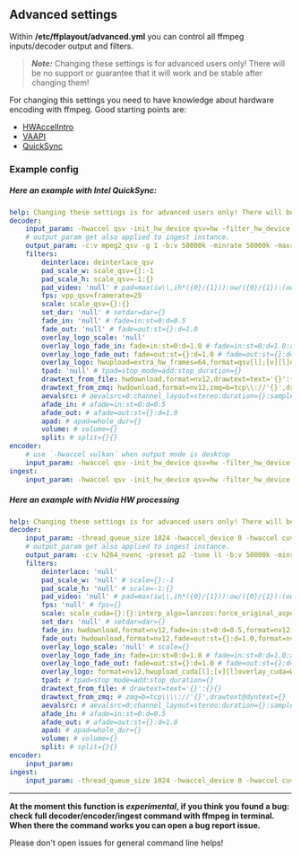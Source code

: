 ## Advanced settings

Within **/etc/ffplayout/advanced.yml** you can control all ffmpeg inputs/decoder output and filters.

> **_Note:_** Changing these settings is for advanced users only! There will be no support or guarantee that it will work and be stable after changing them!

For changing this settings you need to have knowledge about hardware encoding with ffmpeg. Good starting points are:

- [HWAccelIntro](https://trac.ffmpeg.org/wiki/HWAccelIntro)
- [VAAPI](https://trac.ffmpeg.org/wiki/Hardware/VAAPI)
- [QuickSync](https://trac.ffmpeg.org/wiki/Hardware/QuickSync)

### Example config

##### Here an example with Intel QuickSync:

```YAML
help: Changing these settings is for advanced users only! There will be no support or guarantee that ffplayout will be stable after changing them.
decoder:
    input_param: -hwaccel qsv -init_hw_device qsv=hw -filter_hw_device hw -hwaccel_output_format qsv
    # output_param get also applied to ingest instance.
    output_param: -c:v mpeg2_qsv -g 1 -b:v 50000k -minrate 50000k -maxrate 50000k -bufsize 25000k -c:a s302m -strict -2 -sample_fmt s16 -ar 48000 -ac 2
    filters:
        deinterlace: deinterlace_qsv
        pad_scale_w: scale_qsv={}:-1
        pad_scale_h: scale_qsv=-1:{}
        pad_video: 'null' # pad=max(iw\\,ih*({0}/{1})):ow/({0}/{1}):(ow-iw)/2:(oh-ih)/2
        fps: vpp_qsv=framerate=25
        scale: scale_qsv={}:{}
        set_dar: 'null' # setdar=dar={}
        fade_in: 'null' # fade=in:st=0:d=0.5
        fade_out: 'null' # fade=out:st={}:d=1.0
        overlay_logo_scale: 'null'
        overlay_logo_fade_in: fade=in:st=0:d=1.0 # fade=in:st=0:d=1.0:alpha=1
        overlay_logo_fade_out: fade=out:st={}:d=1.0 # fade=out:st={}:d=1.0:alpha=1
        overlay_logo: hwupload=extra_hw_frames=64,format=qsv[l];[v][l]overlay_qsv={}:shortest=1
        tpad: 'null' # tpad=stop_mode=add:stop_duration={}
        drawtext_from_file: hwdownload,format=nv12,drawtext=text='{}':{}{} # drawtext=text='{}':{}{}
        drawtext_from_zmq: hwdownload,format=nv12,zmq=b=tcp\\://'{}',drawtext@dyntext={} # zmq=b=tcp\\\\://'{}',drawtext@dyntext={}
        aevalsrc: # aevalsrc=0:channel_layout=stereo:duration={}:sample_rate=48000
        afade_in: # afade=in:st=0:d=0.5
        afade_out: # afade=out:st={}:d=1.0
        apad: # apad=whole_dur={}
        volume: # volume={}
        split: # split={}{}
encoder:
    # use `-hwaccel vulkan` when output mode is desktop
    input_param: -hwaccel qsv -init_hw_device qsv=hw -filter_hw_device hw -hwaccel_output_format qsv
ingest:
    input_param: -hwaccel qsv -init_hw_device qsv=hw -filter_hw_device hw -hwaccel_output_format qsv
```

##### Here an example with Nvidia HW processing

```YAML
help: Changing these settings is for advanced users only! There will be no support or guarantee that it will be stable after changing them.
decoder:
    input_param: -thread_queue_size 1024 -hwaccel_device 0 -hwaccel cuvid -hwaccel_output_format cuda
    # output_param get also applied to ingest instance.
    output_param: -c:v h264_nvenc -preset p2 -tune ll -b:v 50000k -minrate 50000k -maxrate 50000k -bufsize 25000k -c:a s302m -strict -2 -sample_fmt s16 -ar 48000 -ac 2
    filters:
        deinterlace: 'null'
        pad_scale_w: 'null' # scale={}:-1
        pad_scale_h: 'null' # scale=-1:{}
        pad_video: 'null' # pad=max(iw\\,ih*({0}/{1})):ow/({0}/{1}):(ow-iw)/2:(oh-ih)/2
        fps: 'null' # fps={}
        scale: scale_cuda={}:{}:interp_algo=lanczos:force_original_aspect_ratio=decrease # scale={}:{}
        set_dar: 'null' # setdar=dar={}
        fade_in: hwdownload,format=nv12,fade=in:st=0:d=0.5,format=nv12,hwupload_cuda # fade=in:st=0:d=0.5
        fade_out: hwdownload,format=nv12,fade=out:st={}:d=1.0,format=nv12,hwupload_cuda # fade=out:st={}:d=1.0
        overlay_logo_scale: 'null' # scale={}
        overlay_logo_fade_in: fade=in:st=0:d=1.0 # fade=in:st=0:d=1.0:alpha=1
        overlay_logo_fade_out: fade=out:st={}:d=1.0 # fade=out:st={}:d=1.0:alpha=1
        overlay_logo: format=nv12,hwupload_cuda[l];[v][l]overlay_cuda=W-w-12:12:shortest=1,hwdownload,format=nv12
        tpad: # tpad=stop_mode=add:stop_duration={}
        drawtext_from_file: # drawtext=text='{}':{}{}
        drawtext_from_zmq: # zmq=b=tcp\\\\://'{}',drawtext@dyntext={}
        aevalsrc: # aevalsrc=0:channel_layout=stereo:duration={}:sample_rate=48000
        afade_in: # afade=in:st=0:d=0.5
        afade_out: # afade=out:st={}:d=1.0
        apad: # apad=whole_dur={}
        volume: # volume={}
        split: # split={}{}
encoder:
    input_param:
ingest:
    input_param: -thread_queue_size 1024 -hwaccel_device 0 -hwaccel cuvid -hwaccel_output_format cuda
```

---

**At the moment this function is _experimental_, if you think you found a bug: check full decoder/encoder/ingest command with ffmpeg in terminal. When there the command works you can open a bug report issue.**

Please don't open issues for general command line helps!
